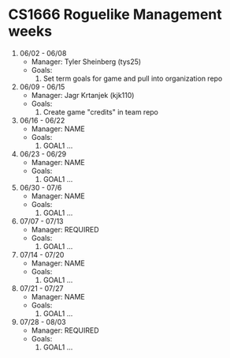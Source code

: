 # CS1666 Roguelike Management weeks

1. 06/02 - 06/08
	* Manager: Tyler Sheinberg (tys25)
	* Goals:
		1. Set term goals for game and pull into organization repo
2. 06/09 - 06/15
	* Manager: Jagr Krtanjek (kjk110)
	* Goals:
		1. Create game "credits" in team repo
3. 06/16 - 06/22
	* Manager: NAME
	* Goals:
		1. GOAL1
		...
4. 06/23 - 06/29
	* Manager: NAME
	* Goals:
		1. GOAL1
		...
5. 06/30 - 07/6
	* Manager: NAME
	* Goals:
		1. GOAL1
		...
6. 07/07 - 07/13
	* Manager: REQUIRED
	* Goals:
		1. GOAL1
		...
7. 07/14 - 07/20
	* Manager: NAME
	* Goals:
		1. GOAL1
		...
8. 07/21 - 07/27
	* Manager: NAME
	* Goals:
		1. GOAL1
		...
9. 07/28 - 08/03
	* Manager: REQUIRED
	* Goals:
		1. GOAL1
		...		
